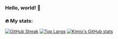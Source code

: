 ### Hello, world! 👋






### 🔥 My stats:
[![GitHub Streak](http://github-readme-streak-stats.herokuapp.com?user=KimioN42&theme=dark&background=000000)](https://git.io/streak-stats)
[![Top Langs](https://github-readme-stats.vercel.app/api/top-langs/?username=KimioN42)](https://github.com/anuraghazra/github-readme-stats)
[![Kimio's GitHub stats](https://github-readme-stats.vercel.app/api?username=KimioN42)](https://github.com/anuraghazra/github-readme-stats)




<!--
**KimioN42/KimioN42** is a ✨ _special_ ✨ repository because its `README.md` (this file) appears on your GitHub profile.

Here are some ideas to get you started:

- 🔭 I’m currently working on ...
- 🌱 I’m currently learning ...
- 👯 I’m looking to collaborate on ...
- 🤔 I’m looking for help with ...
- 💬 Ask me about ...
- 📫 How to reach me: ...
- 😄 Pronouns: ...
- ⚡ Fun fact: ...
-->
